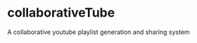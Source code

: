 collaborativeTube
=================

A collaborative youtube playlist generation and sharing system
